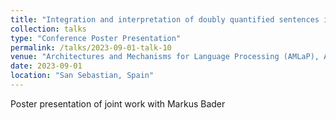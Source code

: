 ```yaml
---
title: "Integration and interpretation of doubly quantified sentences in Turkish"
collection: talks
type: "Conference Poster Presentation"
permalink: /talks/2023-09-01-talk-10
venue: "Architectures and Mechanisms for Language Processing (AMLaP), Aug 31 -- Sep 2"
date: 2023-09-01
location: "San Sebastian, Spain"
---
```


Poster presentation of joint work with Markus Bader